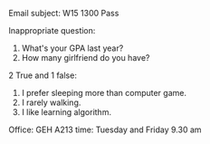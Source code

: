 Email subject:
W15 1300 Pass

Inappropriate question:
1. What's your GPA last year?
2. How many girlfriend do you have?

2 True and 1 false:
1. I prefer sleeping  more than computer game.
2. I rarely walking.
3. I like learning algorithm.

Office: GEH A213
time: Tuesday and Friday 9.30 am